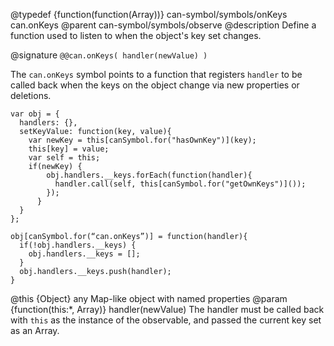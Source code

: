 @typedef {function(function(Array))} can-symbol/symbols/onKeys can.onKeys
@parent can-symbol/symbols/observe
@description Define a function used to listen to when the object's key set changes.

@signature `@@can.onKeys( handler(newValue) )`

The `can.onKeys` symbol points to a function that registers 
 `handler` to be called back when the keys on the object
 change via new properties or deletions.

```
var obj = {
  handlers: {},
  setKeyValue: function(key, value){
  	var newKey = this[canSymbol.for("hasOwnKey")](key);
    this[key] = value;
    var self = this;
    if(newKey) {
	    obj.handlers.__keys.forEach(function(handler){
	      handler.call(self, this[canSymbol.for("getOwnKeys")]());
	    });
	  }
  }
};

obj[canSymbol.for(“can.onKeys”)] = function(handler){
  if(!obj.handlers.__keys) {
    obj.handlers.__keys = [];
  }
  obj.handlers.__keys.push(handler);
}
```

@this {Object} any Map-like object with named properties
@param {function(this:*, Array)} handler(newValue) The handler must be called back with `this` as the instance of the observable, and passed the current key set as an Array.
